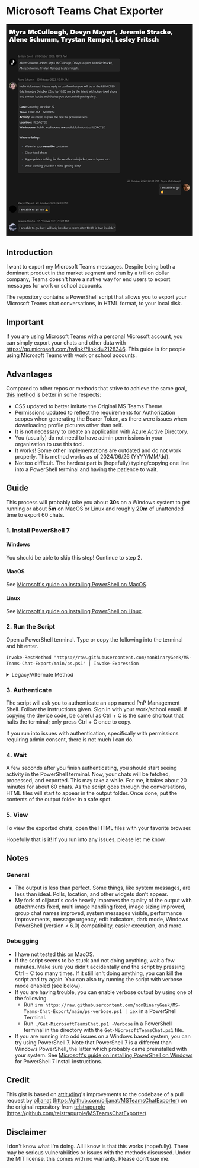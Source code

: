 # Microsoft Teams Chat Exporter

![Example of Exported Chat](example.png)

## Introduction
I want to export my Microsoft Teams messages. Despite being both a dominant product in the market segment and run by a trillion dollar company, Teams doesn't have a native way for end users to export messages for work or school accounts.

The repository contains a PowerShell script that allows you to export your Microsoft Teams chat conversations, in HTML format, to your local disk.

## Important
If you are using Microsoft Teams with a personal Microsoft account, you can simply export your chats and other data with https://go.microsoft.com/fwlink/?linkid=2128346. This guide is for people using Microsoft Teams with work or school accounts.

## Advantages
Compared to other repos or methods that strive to achieve the same goal, [this method](#credit) is better in some respects:
- CSS updated to better imitate the Original MS Teams Theme.
- Permissions updated to reflect the requirements for Authorization scopes when generating the Bearer Token, as there were issues when downloading profile pictures other than self.
- It is not necessary to create an application with Azure Active Directory.
- You (usually) do not need to have admin permissions in your organization to use this tool.
- It works! Some other implementations are outdated and do not work properly. This method works as of 2024/06/26 (YYYY/MM/dd).
- Not too difficult. The hardest part is (hopefully) typing/copying one line into a PowerShell terminal and having the patience to wait.

## Guide
This process will probably take you about **30s** on a Windows system to get running or about **5m** on MacOS or Linux and roughly **20m** of unattended time to export 60 chats.

### 1. Install PowerShell 7
#### Windows
You should be able to skip this step! Continue to step 2.

#### MacOS
See [Microsoft's guide on installing PowerShell on MacOS](https://learn.microsoft.com/en-us/powershell/scripting/install/installing-powershell-on-macos).

#### Linux
See [Microsoft's guide on installing PowerShell on Linux](https://learn.microsoft.com/en-us/powershell/scripting/install/installing-powershell-on-linux).

### 2. Run the Script
Open a PowerShell terminal. Type or copy the following into the terminal and hit enter.
  
```pwsh
Invoke-RestMethod "https://raw.githubusercontent.com/nonBinaryGeek/MS-Teams-Chat-Export/main/ps.ps1" | Invoke-Expression
```

<details>
  <summary>Legacy/Alternate Method</summary>
  
  **Only use this method if the above doesn't work for you. This is almost certainly more difficult.**
  
  [Download my code](https://github.com/nonBinaryGeek/MS-Teams-Chat-Export/archive/refs/heads/main.zip). Then, extract the downloaded folder to wherever is convenient to you.

  #### [Easier] Windows - Through File Explorer
  1. Find the `Get-MicrosoftTeamsChat.ps1` file in File Explorer and right click it.
  2. Click `Run with PowerShell`.
      - If you get a security warning when clicking run, press open to continue. For doubts of the code's intentions, you can verify the code yourself since it is open source.
      - You may need to run `Set-ExecutionPolicy RemoteSigned` to allow the script to run.
      - You may be prompted to confirm if you want to change the execution policy to continue.

  #### [Harder] All OSs - Through the terminal
  1. Open PowerShell.
  2. In the terminal, navigate to the folder with the `Get-MicrosoftTeamsChat.ps1` file.
  3. Run `./Get-MicrosoftTeamsChat.ps1`.
</details>

### 3. Authenticate
The script will ask you to authenticate an app named PnP Management Shell. Follow the instructions given. Sign in with your work/school email. If copying the device code, be careful as Ctrl + C is the same shortcut that halts the terminal; only press Ctrl + C once to copy.

If you run into issues with authentication, specifically with permissions requiring admin consent, there is not much I can do.

### 4. Wait
A few seconds after you finish authenticating, you should start seeing activity in the PowerShell terminal. Now, your chats will be fetched, processed, and exported. This may take a while. For me, it takes about 20 minutes for about 60 chats. As the script goes through the conversations, HTML files will start to appear in the output folder. Once done, put the contents of the output folder in a safe spot.

### 5. View
To view the exported chats, open the HTML files with your favorite browser.

Hopefully that is it! If you run into any issues, please let me know.

## Notes
### General
- The output is less than perfect. Some things, like system messages, are less than ideal. Polls, location, and other widgets don't appear.
- My fork of olljanat's code heavily improves the quality of the output with attachments fixed, multi image handling fixed, image sizing improved, group chat names improved, system messages visible, performance improvements, message urgency, edit indicators, dark mode, Windows PowerShell (version < 6.0) compatibility, easier execution, and more.

### Debugging
- I have not tested this on MacOS.
- If the script seems to be stuck and not doing anything, wait a few minutes. Make sure you didn't accidentally end the script by pressing Ctrl + C too many times. If it still isn't doing anything, you can kill the script and try again. You can also try running the script with verbose mode enabled (see below).
- If you are having trouble, you can enable verbose output by using one of the following.
  - Run `irm https://raw.githubusercontent.com/nonBinaryGeek/MS-Teams-Chat-Export/main/ps-verbose.ps1 | iex` in a PowerShell Terminal.
  - Run `./Get-MicrosoftTeamsChat.ps1 -Verbose` in a PowerShell terminal in the directory with the `Get-MicrosoftTeamsChat.ps1` file.
- If you are running into odd issues on a Windows based system, you can try using PowerShell 7. Note that PowerShell 7 is a different than Windows PowerShell, the latter which probably came preinstalled with your system. See [Microsoft's guide on installing PowerShell on Windows](https://learn.microsoft.com/en-us/powershell/scripting/install/installing-powershell-on-windows) for PowerShell 7 install instructions.

## Credit
This gist is based on [attituding](https://github.com/attituding/export-ms-teams-chats)'s improvements to the codebase of a pull request by [olljanat](https://github.com/olljanat) (https://github.com/olljanat/MSTeamsChatExporter) on the original repository from [telstrapurple](https://github.com/telstrapurple) (https://github.com/telstrapurple/MSTeamsChatExporter).

## Disclaimer
I don't know what I'm doing. All I know is that this works (hopefully). There may be serious vulnerabilities or issues with the methods discussed. Under the MIT license, this comes with no warranty. Please don't sue me.
